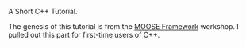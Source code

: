 A Short C++ Tutorial.

The genesis of this tutorial is from the [MOOSE Framework](http://www.mooseframework.org) workshop.  I pulled out this part for first-time users of C++.
